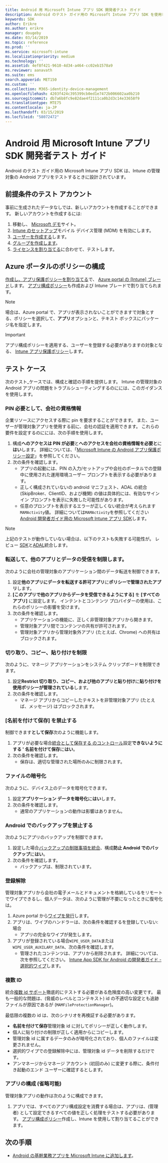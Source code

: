 ```yaml
---
title: Android 用 Microsoft Intune アプリ SDK 開発者テスト ガイド
description: Android のテスト ガイド用の Microsoft Intune アプリ SDK を使用して、Intune の管理対象の Android アプリをテストできます。
keywords: SDK
author: Erikre
ms.author: erikre
manager: dougeby
ms.date: 03/14/2019
ms.topic: reference
ms.prod: ''
ms.service: microsoft-intune
ms.localizationpriority: medium
ms.technology: ''
ms.assetid: 4ef8f421-9610-4d34-a464-cc02eb1578a9
ms.reviewer: aanavath
ms.suite: ems
search.appverid: MET150
ms.custom: ''
ms.collection: M365-identity-device-management
ms.openlocfilehash: 4203f424c395399cb0ed1e7472b006602aa0b210
ms.sourcegitcommit: db7a6b8fc9e82dae4f2111ca0b2d3c14e33658f9
ms.translationtype: MTE75
ms.contentlocale: ja-JP
ms.lasthandoff: 03/15/2019
ms.locfileid: "58072472"
---
```

# <a name="microsoft-intune-app-sdk-for-android-developers-testing-guide"></a>Android 用 Microsoft Intune アプリ SDK 開発者テスト ガイド

Android のテスト ガイド用の Microsoft Intune アプリ SDK は、Intune の管理対象の Android アプリをテストするときに設計されています。  

## <a name="prerequisite-test-accounts"></a>前提条件のテスト アカウント
事前に生成されたデータなしでは、新しいアカウントを作成することができます。 新しいアカウントを作成するには:
1. 移動し、 [Microsoft デモ](https://demos.microsoft.com/environments/create/tenant)サイト。 
2. [Intune のセットアップ](https://docs.microsoft.com/intune/setup-steps)モバイル デバイス管理 (MDM) を有効にします。
3. [ユーザーを作成する](https://docs.microsoft.com/intune/users-add)します。
4. [グループを作成します](https://docs.microsoft.com/intune/groups-add)。
5. [ライセンスを割り当てる](https://docs.microsoft.com/intune/licenses-assign)に合わせて、テストします。


## <a name="azure-portal-policy-configuration"></a>Azure ポータルのポリシーの構成
[作成し、アプリ保護ポリシーを割り当てる](https://docs.microsoft.com/intune/app-protection-policies)で、 [Azure portal の [Intune] ブレード](https://portal.azure.com/?feature.customportal=false#blade/Microsoft_Intune_Apps/MainMenu/14/selectedMenuItem/Overview)します。 [アプリ構成ポリシー](https://docs.microsoft.com/intune/app-configuration-policies-overview)も作成および Intune ブレードで割り当てられます。

> [!NOTE]
> 場合は、Azure portal で、アプリが表示されないことができますで対象とする、ポリシーを選択して、**アプリ**オプションと、テキスト ボックスにパッケージ名を指定します。

> [!IMPORTANT]
> アプリ構成ポリシーを適用する、ユーザーを登録する必要がありますの対象となる、 [Intune アプリ保護ポリシー](https://docs.microsoft.com/intune/app-protection-policy)します。

## <a name="test-cases"></a>テスト ケース

次のテスト_ケースでは、構成と確認の手順を提供します。 Intune の管理対象の Android アプリの問題をトラブルシューティングするのにには、このガイダンスを使用します。

### <a name="required-pin-and-corporate-credentials"></a>PIN 必要として、会社の資格情報

企業リソースにアクセスする際に pin を要求することができます。 また、ユーザーが管理対象アプリを使用する前に、会社の認証を適用できます。 これらの要件を設定するのにには、次の手順を使用します。

1. 構成**へのアクセスは PIN が必要**と**へのアクセスを会社の資格情報を必要と**に**はい**します。 詳細については、「[Microsoft Intune の Android アプリ保護ポリシー設定](app-protection-policy-settings-android.md#access-requirements)」を参照してください。
2. 次の条件を確認します。
    - アプリの起動には、PIN の入力/セットアップや会社のポータルでの登録中に使用された運用環境ユーザー プロンプトを表示する必要があります。
    - 正しく構成されていないの android マニフェスト、ADAL の統合 (SkipBroker、ClientID、および機関) の値は具体的には、有効なサインイン プロンプトを表示に失敗した可能性があります。
    - 任意のプロンプトを表示するエラーが正しくない統合が考えられます`MAMActivity`値。 詳細については`MAMActivity`を参照してください[Android 開発者ガイド用の Microsoft Intune アプリ SDK](app-sdk-android.md)します。

> [!NOTE] 
> 上記のテストが動作していない場合は、以下のテストも失敗する可能性が。 レビュー [SDK](app-sdk-android.md##sdk-integration)と[ADAL](app-sdk-android.md#configure-azure-active-directory-authentication-library-adal)統合します。

### <a name="restrict-transferring-and-receiving-data-with-other-apps"></a>転送して、他のアプリとデータの受信を制限します。
次のように会社の管理対象のアプリケーション間のデータ転送を制御できます。

1. 設定**他のアプリにデータを転送する許可アプリ**に**ポリシーで管理されたアプリ**します。
2. **[このアプリで他のアプリからデータを受信できるようにする]** を **[すべてのアプリ]** に設定します。 インテントとコンテンツ プロバイダーの使用は、これらのポリシーの影響を受けます。
3. 次の条件を確認します。
    - アプリケーションの機能に、正しく非管理対象アプリから開きます。
    - 管理対象アプリ間でコンテンツの共有が許可されます。
    - 管理対象アプリから管理対象外アプリ (たとえば、Chrome) への共有はブロックされます。

### <a name="restrict-cut-copy-and-paste"></a>切り取り、コピー、貼り付けを制限
次のように、マネージ アプリケーションをシステム クリップボードを制限できます。

1. 設定**Restrict 切り取り、コピー、および他のアプリと貼り付け**に**貼り付けを使用ポリシーが管理されている**します。
2. 次の条件を確認します。
    - マネージ アプリからコピーしたテキストを非管理対象アプリ (たとえば、メッセージ) はブロックされます。

### <a name="prevent-save-as"></a>**[名前を付けて保存]** を禁止する
制御できます**として保存**次のように機能します。

1. アプリが必要な場合[統合として保存する のコントロール](app-sdk-android.md#example-determine-if-saving-to-device-or-cloud-storage-is-permitted)設定**できないようにする ' 名前を付けて保存**に**はい**。
2. 次の条件を確認します。
    - 保存は、適切な管理された場所のみに制限されます。

### <a name="file-encryption"></a>ファイルの暗号化
次のように、デバイス上のデータを暗号化できます。

1. 設定**アプリケーション データを暗号化**に**はい**します。
2. 次の条件を確認します。
    - 通常のアプリケーションの動作は影響はありません。

### <a name="prevent-android-backups"></a>Android でのバックアップを禁止する
次のようにアプリのバックアップを制御できます。

1. 設定した場合[バックアップの制限事項を統合](app-sdk-android.md#protecting-backup-data)、構成**防止 Android でのバックアップ**に**はい**。
2. 次の条件を確認します。
    - バックアップは、制限されています。

### <a name="unenrollment"></a>登録解除
管理対象アプリから会社の電子メールとドキュメントを格納しているをリモートでワイプできるし、個人データは、次のように管理が不要になったときに復号化は。

1. Azure portal から[ワイプを発行](https://docs.microsoft.com/intune/apps-selective-wipe)します。
2. アプリは、ワイプのハンドラーは、次の条件を確認するを登録していない: 場合
    - アプリの完全なワイプが発生します。
3. アプリが登録されている場合`WIPE_USER_DATA`または`WIPE_USER_AUXILARY_DATA`、次の条件を確認します。
    - 管理されたコンテンツは、アプリから削除されます。 詳細については、次を参照してください。 [Intune App SDK for Android の開発者ガイド - 選択的ワイプ](app-sdk-android.md#selective-wipe)します。

### <a name="multi-identity"></a>複数 ID
統合[複数 id サポート](app-sdk-android.md#multi-identity-optional)徹底的にテストする必要がある危険度の高い変更です。 最も一般的な問題は、(脅威のレベルとコンテキスト) id の不適切な設定とも追跡ファイルが原因であるが (`MAMFileProtectionManager`)。

最低限の複数の id は、次のシナリオを再検証する必要があります。

- **名前を付けて保存**管理対象 id に対してポリシーが正しく動作します。
- 個人に貼り付けの制限が正しく適用からにコピーします。
- 管理対象 id に属するデータのみが暗号化されており、個人のファイルは変更されません。
- 選択的ワイプでの登録解除中には、管理対象 id データを削除するだけです。
- アンマネージからマネージ アカウント (初回のみ) に変更する際に、条件付き起動のエンド ユーザーに確認するとします。

### <a name="app-configuration-optional"></a>アプリの構成 (省略可能)
管理対象アプリの動作は次のように構成できます。

1. アプリでは、すべてのアプリ構成設定を消費する場合は、アプリは、(管理者) として設定できるすべての値を正しく処理をテストする必要があります。 [アプリ構成ポリシー](https://docs.microsoft.com/intune/app-configuration-policies-overview)作成し、Intune を使用して割り当てることができます。

## <a name="next-steps"></a>次の手順

- [Android の基幹業務アプリを Microsoft Intune に追加します](lob-apps-android.md)。
